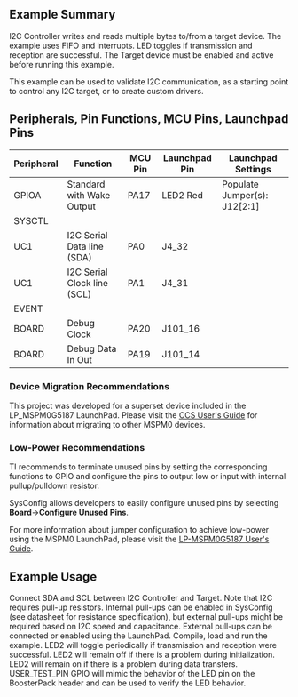 ## Example Summary

I2C Controller writes and reads multiple bytes to/from a target device.
The example uses FIFO and interrupts.
LED toggles if transmission and reception are successful.
The Target device must be enabled and active before running this example.

This example can be used to validate I2C communication, as a starting point to
control any I2C target, or to create custom drivers.
## Peripherals, Pin Functions, MCU Pins, Launchpad Pins
| Peripheral | Function | MCU Pin | Launchpad Pin | Launchpad Settings |
| --- | --- | --- | --- | --- |
| GPIOA | Standard with Wake Output | PA17 | LED2 Red | Populate Jumper(s): J12[2:1] |
| SYSCTL |  |  |  |  |
| UC1 | I2C Serial Data line (SDA) | PA0 | J4_32 |  |
| UC1 | I2C Serial Clock line (SCL) | PA1 | J4_31 |  |
| EVENT |  |  |  |  |
| BOARD | Debug Clock | PA20 | J101_16 |  |
| BOARD | Debug Data In Out | PA19 | J101_14 |  |

### Device Migration Recommendations
This project was developed for a superset device included in the LP_MSPM0G5187 LaunchPad. Please
visit the [CCS User's Guide](https://software-dl.ti.com/msp430/esd/MSPM0-SDK/latest/docs/english/tools/ccs_ide_guide/doc_guide/doc_guide-srcs/ccs_ide_guide.html#sysconfig-project-migration)
for information about migrating to other MSPM0 devices.

### Low-Power Recommendations
TI recommends to terminate unused pins by setting the corresponding functions to
GPIO and configure the pins to output low or input with internal
pullup/pulldown resistor.

SysConfig allows developers to easily configure unused pins by selecting **Board**→**Configure Unused Pins**.

For more information about jumper configuration to achieve low-power using the
MSPM0 LaunchPad, please visit the [LP-MSPM0G5187 User's Guide](https://www.ti.com/lit/slau873).

## Example Usage

Connect SDA and SCL between I2C Controller and Target.
Note that I2C requires pull-up resistors. Internal pull-ups can be enabled in
SysConfig (see datasheet for resistance specification), but external pull-ups
might be required based on I2C speed and capacitance. External pull-ups can be
connected or enabled using the LaunchPad.
Compile, load and run the example.
LED2 will toggle periodically if transmission and reception were successful.
LED2 will remain off if there is a problem during initialization.
LED2 will remain on if there is a problem during data transfers.
USER_TEST_PIN GPIO will mimic the behavior of the LED pin on the BoosterPack header and can be used to verify the LED behavior.
